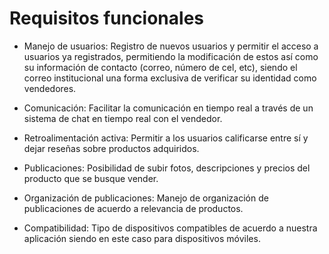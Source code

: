 # Requisitos funcionales

-   Manejo de usuarios: Registro de nuevos usuarios y permitir el acceso a usuarios ya registrados, permitiendo la modificación de estos así como su información de contacto (correo, número de cel, etc), siendo el correo institucional una forma exclusiva de verificar su identidad como vendedores. 
    
-   Comunicación: Facilitar la comunicación en tiempo real a través de un sistema de chat en tiempo real con el vendedor.
    
-   Retroalimentación activa: Permitir a los usuarios calificarse entre sí y dejar reseñas sobre productos adquiridos.
    
-   Publicaciones: Posibilidad de subir fotos, descripciones y precios del producto que se busque vender.
    
-   Organización de publicaciones: Manejo de organización de publicaciones de acuerdo a relevancia de productos. 
-   Compatibilidad: Tipo de dispositivos compatibles de acuerdo a nuestra aplicación siendo en este caso para 
    dispositivos móviles. 
 
